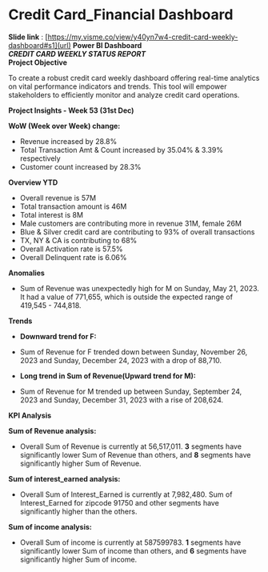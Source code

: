 # Credit Card_Financial Dashboard
**Slide link** : [https://my.visme.co/view/y40yn7w4-credit-card-weekly-dashboard#s1](url)
**Power BI Dashboard**\
***CREDIT CARD WEEKLY STATUS REPORT***\
**Project Objective**

To create a robust credit card weekly dashboard 
offering real-time analytics on vital performance 
indicators and trends. This tool will empower 
stakeholders to efficiently monitor and analyze 
credit card operations.

**Project Insights - Week 53 (31st Dec)**

**WoW (Week over Week) change:**
* Revenue increased by 28.8%
* Total Transaction Amt & Count increased by 35.04% & 3.39% respectively
* Customer count increased by 28.3%


**Overview YTD**

* Overall revenue is 57M
* Total transaction amount is 46M
* Total interest is 8M
* Male customers are contributing more in revenue 31M, female 26M
* Blue & Silver credit card are contributing to 93% of overall transactions
* TX, NY & CA is contributing to 68%
* Overall Activation rate is 57.5%
* Overall Delinquent rate is 6.06%

**Anomalies**
* Sum of Revenue was unexpectedly high for M on Sunday, May 21, 2023. It had a value of 771,655, which is outside the expected 
  range of 419,545 - 744,818.

 **Trends**
 * **Downward trend for F:**
 * Sum of Revenue for F trended down between Sunday, November 26, 2023 and Sunday, December 24, 2023 with a drop of 88,710.

 *  **Long trend in Sum of Revenue(Upward trend for M):**
 *  Sum of Revenue for M trended up between Sunday, September 24, 2023 and Sunday, December 31, 2023 with a rise of 208,624.

**KPI Analysis**

**Sum of Revenue analysis:**
* Overall Sum of Revenue is currently at 56,517,011. **3** segments have significantly lower Sum of Revenue than others, and **8** segments have significantly higher Sum of Revenue.

**Sum of interest_earned analysis:**
* Overall Sum of Interest_Earned is currently at 7,982,480. Sum of Interest_Earned for zipcode 91750 and
  other segments have significantly higher than the others.

**Sum of income analysis:**
* Overall Sum of income is currently at 587599783. **1** segments have significantly lower Sum of income than others, and **6** segments have significantly higher Sum of income.






















